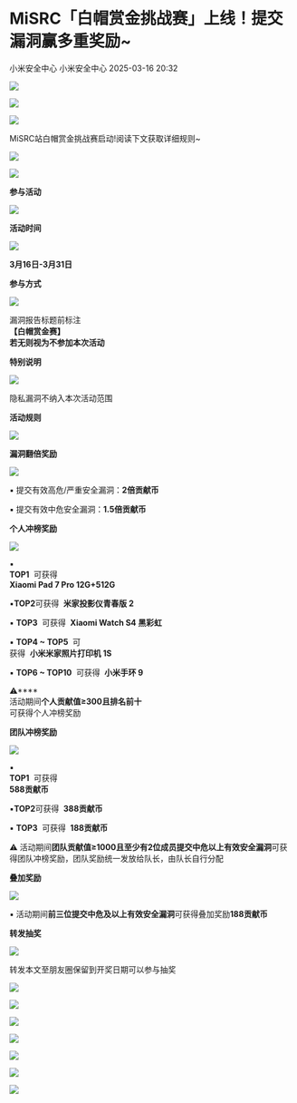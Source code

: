 #  MiSRC「白帽赏金挑战赛」上线！提交漏洞赢多重奖励~   
小米安全中心  小米安全中心   2025-03-16 20:32  
  
![](https://mmbiz.qpic.cn/mmbiz_jpg/zabS4D3Aq59SBgib0w6sAI4icwQ47t7STAE5J9SD5JRujE0Tbibyt8ibkODRTBeleXGqKpQMribs5YAKC464eXq1YbA/640?wx_fmt=jpeg&from=appmsg "")  
  
![](https://mmbiz.qpic.cn/mmbiz_gif/zabS4D3Aq59SBgib0w6sAI4icwQ47t7STAHHxwKXiaDbOaDWUXibMxY9DvW91RMut9ictRXtic0GJm6Bbg66VhIMWVTg/640?wx_fmt=gif&from=appmsg "")  
  
![](https://mmbiz.qpic.cn/mmbiz_png/zabS4D3Aq59SBgib0w6sAI4icwQ47t7STASUM2PVe1M5laL9sUc8ZrKjxVwWxvhAeaudoOoWjly7hnN0DXXicFl6Q/640?wx_fmt=png&from=appmsg "")  
  
MiSRC站白帽赏金挑战赛启动!阅读下文获取详细规则~  
  
![](https://mmbiz.qpic.cn/mmbiz_gif/zabS4D3Aq59SBgib0w6sAI4icwQ47t7STAHHxwKXiaDbOaDWUXibMxY9DvW91RMut9ictRXtic0GJm6Bbg66VhIMWVTg/640?wx_fmt=gif&from=appmsg "")  
  
![](https://mmbiz.qpic.cn/mmbiz_png/zabS4D3Aq59SBgib0w6sAI4icwQ47t7STASUM2PVe1M5laL9sUc8ZrKjxVwWxvhAeaudoOoWjly7hnN0DXXicFl6Q/640?wx_fmt=png&from=appmsg "")  
  
  
  
  
**参与活动**  
  
![](https://mmbiz.qpic.cn/mmbiz_gif/zabS4D3Aq59SBgib0w6sAI4icwQ47t7STAgnCwA2EGWJvUIa1ORqfevu2c0qpShia3RPsJPic3CZZsoDVhpXiaZZLuQ/640?wx_fmt=gif&from=appmsg "")  
  
  
  
**活动时间**  
  
![](https://mmbiz.qpic.cn/mmbiz_gif/zabS4D3Aq59SBgib0w6sAI4icwQ47t7STAsmicMB19bu555Y9V2ibUs4P2oSe3Oytaw3of1RDNUXZUtk0aHYON0UDg/640?wx_fmt=gif&from=appmsg "")  
  
  
**3月16日-3月31日**  
  
  
**参与方式**  
  
![](https://mmbiz.qpic.cn/mmbiz_gif/zabS4D3Aq59SBgib0w6sAI4icwQ47t7STAsmicMB19bu555Y9V2ibUs4P2oSe3Oytaw3of1RDNUXZUtk0aHYON0UDg/640?wx_fmt=gif&from=appmsg "")  
  
  
漏洞报告标题前标注  
**【白帽赏金赛】**  
**若无则视为不参加本次活动**  
  
  
**特别说明**  
  
![](https://mmbiz.qpic.cn/mmbiz_gif/zabS4D3Aq59SBgib0w6sAI4icwQ47t7STAsmicMB19bu555Y9V2ibUs4P2oSe3Oytaw3of1RDNUXZUtk0aHYON0UDg/640?wx_fmt=gif&from=appmsg "")  
  
  
隐私漏洞不纳入本次活动范围  
  
  
  
**活动规则**  
  
![](https://mmbiz.qpic.cn/mmbiz_gif/zabS4D3Aq59SBgib0w6sAI4icwQ47t7STAgnCwA2EGWJvUIa1ORqfevu2c0qpShia3RPsJPic3CZZsoDVhpXiaZZLuQ/640?wx_fmt=gif&from=appmsg "")  
  
  
  
**漏洞翻倍奖励**  
  
![](https://mmbiz.qpic.cn/mmbiz_gif/zabS4D3Aq59SBgib0w6sAI4icwQ47t7STAsmicMB19bu555Y9V2ibUs4P2oSe3Oytaw3of1RDNUXZUtk0aHYON0UDg/640?wx_fmt=gif&from=appmsg "")  
  
  
▪ 提交有效高危/严重安全漏洞：**2倍贡献币**  
  
▪ 提交有效中危安全漏洞：**1.5倍贡献币**  
  
  
**个人冲榜奖励**  
  
![](https://mmbiz.qpic.cn/mmbiz_gif/zabS4D3Aq59SBgib0w6sAI4icwQ47t7STAsmicMB19bu555Y9V2ibUs4P2oSe3Oytaw3of1RDNUXZUtk0aHYON0UDg/640?wx_fmt=gif&from=appmsg "")  
  
  
▪   
**TOP1**  可获得   
**Xiaomi Pad 7 Pro 12G+512G**  
  
▪**TOP2**可获得  **米家投影仪青春版 2**  
  
▪ **TOP3**  可获得  **Xiaomi Watch S4 黑彩虹**  
  
▪ **TOP4 ~ TOP5**  可  
获得  **小米米家照片打印机 1S**  
  
▪ **TOP6 ~ TOP10**  可获得  **小米手环 9**  
  
⚠****  
活动期间**个人贡献值≥300且排名前十**  
可获得个人冲榜奖励  
  
  
**团队冲榜奖励**  
  
![](https://mmbiz.qpic.cn/mmbiz_gif/zabS4D3Aq59SBgib0w6sAI4icwQ47t7STAsmicMB19bu555Y9V2ibUs4P2oSe3Oytaw3of1RDNUXZUtk0aHYON0UDg/640?wx_fmt=gif&from=appmsg "")  
  
  
▪   
**TOP1**  可获得   
**588贡献币**  
  
▪**TOP2**可获得  **388贡献币**  
  
▪ **TOP3**  可获得  **188贡献币**  
  
⚠ 活动期间**团队贡献值≥1000且至少有2位成员提交中危以上有效安全漏洞**可获得团队冲榜奖励，团队奖励统一发放给队长，由队长自行分配  
  
  
**叠加奖励**  
  
![](https://mmbiz.qpic.cn/mmbiz_gif/zabS4D3Aq59SBgib0w6sAI4icwQ47t7STAsmicMB19bu555Y9V2ibUs4P2oSe3Oytaw3of1RDNUXZUtk0aHYON0UDg/640?wx_fmt=gif&from=appmsg "")  
  
  
▪ 活动期间**前三位提交中危及以上有效安全漏洞**可获得叠加奖励**188贡献币**  
  
  
  
**转发抽奖**  
  
![](https://mmbiz.qpic.cn/mmbiz_gif/zabS4D3Aq59SBgib0w6sAI4icwQ47t7STAgnCwA2EGWJvUIa1ORqfevu2c0qpShia3RPsJPic3CZZsoDVhpXiaZZLuQ/640?wx_fmt=gif&from=appmsg "")  
  
  
  
转发本文至朋友圈保留到开奖日期可以参与抽奖  
  
![](https://mmbiz.qpic.cn/mmbiz_png/zabS4D3Aq59SBgib0w6sAI4icwQ47t7STAnLH5NogtEJhRU39Z8AWe4QicHmwsjg0nFCTmSDjcGxqMqW2xoibmdIKg/640?wx_fmt=png&from=appmsg "")  
  
  
  
  
![](https://mmbiz.qpic.cn/mmbiz_gif/zabS4D3Aq59SBgib0w6sAI4icwQ47t7STAYWK6bJwDGia9NeldnSJoQmA9kv0TXRSzqXzDTyBOmm7Xr34XxUt4gkg/640?wx_fmt=gif&from=appmsg "")  
  
  
![](https://mmbiz.qpic.cn/mmbiz_gif/zabS4D3Aq59SBgib0w6sAI4icwQ47t7STAHHxwKXiaDbOaDWUXibMxY9DvW91RMut9ictRXtic0GJm6Bbg66VhIMWVTg/640?wx_fmt=gif&from=appmsg "")  
  
![](https://mmbiz.qpic.cn/mmbiz_png/zabS4D3Aq59SBgib0w6sAI4icwQ47t7STASUM2PVe1M5laL9sUc8ZrKjxVwWxvhAeaudoOoWjly7hnN0DXXicFl6Q/640?wx_fmt=png&from=appmsg "")  
  
![](https://mmbiz.qpic.cn/mmbiz_jpg/zabS4D3Aq59SBgib0w6sAI4icwQ47t7STAolbVluO3ALSZW2veGogAaMMJSa6ILUbtFQhanRcl3XOkvKJia0tRsrA/640?wx_fmt=jpeg&from=appmsg "")  
  
![](https://mmbiz.qpic.cn/mmbiz_gif/zabS4D3Aq59SBgib0w6sAI4icwQ47t7STAHHxwKXiaDbOaDWUXibMxY9DvW91RMut9ictRXtic0GJm6Bbg66VhIMWVTg/640?wx_fmt=gif&from=appmsg "")  
  
![](https://mmbiz.qpic.cn/mmbiz_png/zabS4D3Aq59SBgib0w6sAI4icwQ47t7STASUM2PVe1M5laL9sUc8ZrKjxVwWxvhAeaudoOoWjly7hnN0DXXicFl6Q/640?wx_fmt=png&from=appmsg "")  
  
  
